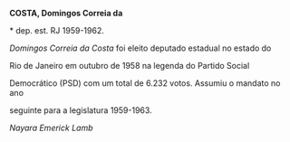 **COSTA, Domingos Correia da**



\* dep. est. RJ 1959-1962.



*Domingos Correia da Costa* foi eleito deputado estadual no estado do

Rio de Janeiro em outubro de 1958 na legenda do Partido Social

Democrático (PSD) com um total de 6.232 votos. Assumiu o mandato no ano

seguinte para a legislatura 1959-1963.



*Nayara Emerick Lamb*



